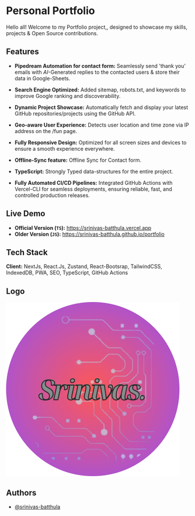 # Personal Portfolio

Hello all! Welcome to my Portfolio project,, designed to showcase my skills, projects & Open Source contributions.

## Features

- **Pipedream Automation for contact form:** Seamlessly send 'thank you' emails with _AI_-Generated replies to the contacted users & store their data in Google-Sheets.

- **Search Engine Optimized:** Added sitemap, robots.txt, and keywords to improve Google ranking and discoverability.

- **Dynamic Project Showcase:** Automatically fetch and display your latest GitHub repositories/projects using the GitHub API.

- **Geo-aware User Experience:** Detects user location and time zone via IP address on the /fun page.

- **Fully Responsive Design:** Optimized for all screen sizes and devices to ensure a smooth experience everywhere.

- **Offline-Sync feature:** Offline Sync for Contact form.

- **TypeScript:** Strongly Typed data-structures for the entire project.

- **Fully Automated CI/CD Pipelines:** Integrated GitHub Actions with Vercel-CLI for seamless deployments, ensuring reliable, fast, and controlled production releases.

## Live Demo

- **Official Version (`TS`):** https://srinivas-batthula.vercel.app
- **Older Version (`JS`):** https://srinivas-batthula.github.io/portfolio

## Tech Stack

**Client:** NextJs, React.Js, Zustand, React-Bootsrap, TailwindCSS, IndexedDB, PWA, SEO, TypeScript, GitHub Actions

## Logo

![Logo](https://github.com/srinivas-batthula/portfolio/blob/main/public/icon.png)

## Authors

- [@srinivas-batthula](https://www.github.com/srinivas-batthula)
